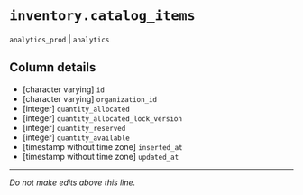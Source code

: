 # `inventory.catalog_items`
`analytics_prod` | `analytics`

## Column details
* [character varying] `id`
* [character varying] `organization_id`
* [integer]   `quantity_allocated`
* [integer]   `quantity_allocated_lock_version`
* [integer]   `quantity_reserved`
* [integer]   `quantity_available`
* [timestamp without time zone] `inserted_at`
* [timestamp without time zone] `updated_at`

-------------------------------------------------------------------------------
*Do not make edits above this line.*
